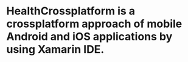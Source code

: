 # HealthCrossplatform is a crossplatform approach of mobile Android and iOS applications by using Xamarin IDE.
